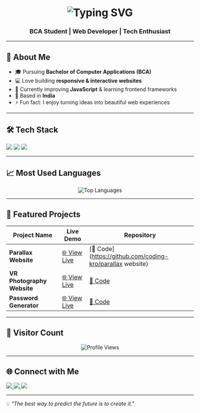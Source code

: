 <h1 align="center">
  <img src="https://readme-typing-svg.herokuapp.com?font=Fira+Code&pause=1000&color=00F700&center=true&vCenter=true&width=600&lines=Hi%2C+I'm+Mohit+Kumar;Frontend+Web+Developer;Tech+Enthusiast;Lifelong+Learner" alt="Typing SVG" />
</h1>

<h3 align="center">BCA Student | Web Developer | Tech Enthusiast</h3>

---

## 🚀 About Me
- 🎓 Pursuing **Bachelor of Computer Applications (BCA)**
- 💻 Love building **responsive & interactive websites**
- 🌱 Currently improving **JavaScript** & learning frontend frameworks
- 📍 Based in **India**
- ⚡ Fun fact: I enjoy turning ideas into beautiful web experiences

---

## 🛠️ Tech Stack
<p align="left">
  <img src="https://img.shields.io/badge/HTML5-E34F26?style=for-the-badge&logo=html5&logoColor=white" />
  <img src="https://img.shields.io/badge/CSS3-1572B6?style=for-the-badge&logo=css3&logoColor=white" />
  <img src="https://img.shields.io/badge/JavaScript-F7DF1E?style=for-the-badge&logo=javascript&logoColor=black" />
</p>

---


## 📈 Most Used Languages
<p align="center">
  <img src="https://github-readme-stats.vercel.app/api/top-langs/?username=coding-kro&layout=compact&theme=tokyonight" alt="Top Languages" />
</p>

---


## 📌 Featured Projects
| Project Name | Live Demo | Repository |
|--------------|-----------|------------|
| **Parallax Website** | [🌐 View Live](https://easy-parallax-website.netlify.app/) | [📂 Code](https://github.com/coding-kro/parallax website) |
| **VR Photography Website** | [🌐 View Live](https://coding-kro.github.io/vr-photography/) | [📂 Code](https://github.com/coding-kro/vr-photography) |
| **Password Generator** | [🌐 View Live](https://coding-kro.github.io/password-generator/) | [📂 Code](https://github.com/coding-kro/password-generator) |

---


## 👀 Visitor Count
<p align="center">
  <img src="https://komarev.com/ghpvc/?username=coding-kro&label=Profile%20Views&color=0e75b6&style=flat" alt="Profile Views" />
</p>

---

## 🌐 Connect with Me
<p align="left">
  <a href="https://github.com/coding-kro" target="_blank">
    <img src="https://img.shields.io/badge/GitHub-100000?style=for-the-badge&logo=github&logoColor=white" />
  </a>
  <a href="https://linkedin.com/in/mohit-kumar16" target="_blank">
    <img src="https://img.shields.io/badge/LinkedIn-0077B5?style=for-the-badge&logo=linkedin&logoColor=white" />
  </a>
  <a href="mailto:mohitkumarudn802210@gmail.com">
    <img src="https://img.shields.io/badge/Email-D14836?style=for-the-badge&logo=gmail&logoColor=white" />
  </a>
</p>

---

💡 *"The best way to predict the future is to create it."*

